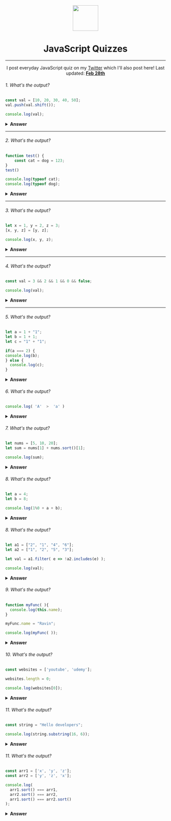 <div align="center">
  <img height="80" src="https://img.icons8.com/color/480/000000/javascript--v1.png">
  <h1>JavaScript Quizzes</h1>

---
<span>I post everyday JavaScript quiz on my [Twitter](https://twitter.com/ravinwashere) which I'll also post here! Last updated: <a href=#20200612><b>Feb 28th</b></a> 
</div>

###### 1. What's the output? 

```JavaScript
const val = [10, 20, 30, 40, 50];
val.push(val.shift());

console.log(val);
``` 
<details>
<summary><b>Answer</b></summary>
<p>
Let's break it 

`shift()` → removes the first element and returns the removed element.

`push()` → adds the elements at the end of the array and returns the new length of the array 

`val.shift()` → removes 10
`val.push(10)` → 10 back to array's end

Output: [20, 30, 40, 10]

Credit - [Shan Shah](https://twitter.com/codewithshan)

</p>

</details>

---
###### 2. What's the output? 

```JavaScript
function test() {
    const cat = dog = 123;
}
test()

console.log(typeof cat);
console.log(typeof dog);
``` 

<details>
<summary><b>Answer</b></summary>
<p>

The code start execution from invoked `test` function. so in `test` function, first `123` assigned to `dog` varibale and then the new value of `dog` is assigned to `cat` both value are `123`.

Now if we `console.log(typeof cat)` it should be `undefined` because cat is explicity declred with 'const' keyword which makes it local variable and if the execution of function end the local memory vanished.

`console.log(typeof dog);` → In this line of code should print a `number` because `dog` variable is not explicity declared in the test function. So this becomes a global variable. And global variable can access anywhere. So the output should be `undefined and number`

Answer Credit - [Haroon Hayat](https://twitter.com/hanohayat)

</p>

</details>

---

###### 3. What's the output? 

```JavaScript
let x = 1, y = 2, z = 3;
[x, y, z] = [y, z];

console.log(x, y, z);
``` 

<details>
<summary><b>Answer</b></summary>
<p>

`let x = 1, y = 2, z = 3;` → This line store x = 1, y = 2 and z = 3 in memory. 

`[x, y, z] = [y, z];` → In this like if JavaSScript look square brackets on the lift side of assignment operator "=". Then it will inderstand that it is not array but it it destracturing. 

1. So the value of y which is 2 is assign to x. 
2. Then the value of z which is 3 is assign to y.
3. And there is nothing which is assign to z. So the value of z is undefined. 

`console.log(x, y, z);` → So answer is 2, 3, undefined

Credit - [Haroon Hayat](https://twitter.com/hanohayat)

</p>

</details>

---
###### 4. What's the output? 

```JavaScript
const val = 3 && 2 && 1 && 0 && false;

console.log(val);
```
<details>
<summary><b>Answer</b></summary>
<p>

3 && 2 ==> goes to 2 because 3 is truthy
2 && 1 ==> goes to 1 because 2 is truthy 
1 && 0 ==> goes to 0 because 1 is truthy 
0 && false ==> stays at 0 because it's falsy (&& stops when left side is falsy) 

therefore val = 0 

Credit - [Savvas Stephanides](https://twitter.com/SavvasStephnds)

</p>
</details>

---

###### 5. What's the output? 

```JavaScript
let a = 1 + "1";
let b = 1 + 1;
let c = "1" + "1";

if(a === 2) {
console.log(b);
} else {
  console.log(c);
}
```
<details>

<summary><b>Answer</b></summary>
<p>

`let a - 1 + "1";` → The addition 1 wwith string "1" will convert to "11" string. 

`let b = 1 + 1;` → The addition of two number will be number 2.

`let c = "1" + "1";` → The addition of two string also be string "11".

`if ( a === 2){console.log(b); }else {console.log(c);}` → The condition is checked `(a === 2)` which is wrong because of `a = "11"` so the else block will be execute and print "11" on console screen. 

Credit - [Haroon Hayat](https://twitter.com/hanohayat)
</p>
</details>

###### 6. What's the output? 

```JavaScript
console.log( 'A'  >  'a' )
```

<details>

<summary><b>Answer</b></summary>
<p>

`False` Because the ascii code for ‘A’ is 65 while for ‘a’ it’s 97. 

So basically the code is doing 65>97 which results into a false.

</p>
</details>

###### 7. What's the output? 

```JavaScript
let nums = [5, 10, 20];
let sum = nums[1] + nums.sort()[1];

console.log(sum);
```
<details>

<summary><b>Answer</b></summary>
<p>

Answer is `30`
Dry run:
sum 
→ (1st index from [5,10,20]) + (1st index from [10,20,5])
→ 10 + 20
→ 30

Explanation:

`sort()` without a callback function considers numbers as strings and hence comparing first character based on their ASCII values, gives sorted result as 1,2,5

Credit - [Shubham Sagar Singh](https://twitter.com/shubhamsagarsin)

</p>
</details>

###### 8. What's the output? 

```JavaScript
let a = 4;
let b = 8;

console.log(1%0 + a + b);
```
<details>

<summary><b>Answer</b></summary>
<p>

Answer is `NaN` 

Because, `1%0` will be `NaN`. If one operand of the operation is 'NaN' then, the result will also be `NaN`.

</p>
</details>

###### 8. What's the output? 

```JavaScript
let a1 = ["2", "1", "4", "6"];
let a2 = ["1", "2", "5", "3"];

let val = a1.filter( e => !a2.includes(e) );

console.log(val);
```
<details>

<summary><b>Answer</b></summary>
<p>

Outpit is `["4", "6"]`
Because that line can be seen as the Maths Set operation a1 - a2. Remove all elements from a1 that are also there in a2

</p>
</details>

###### 9. What's the output? 

```JavaScript
function myFunc( ){
  console.log(this.name);
}

myFunc.name = "Ravin";

console.log(myFunc( ));
```
<details>

<summary><b>Answer</b></summary>
<p>

Output is `undefined`

4 ways to bind `this`:

1. The `new` keyword (doesn't apply)
2. Explicit binding (doesn't apply)
3. Default binding (applies here)✅
4. Implicit binding (calling from obj prop)

When default binding, `this` references the global scope. 

In this case, `name` is a property of `myFunc`, not the global object.

`global.name` === undefined
`this.name` === `global.name`

Also, `Function.name` is a read-only property, so even if this worked, the answer would not be 'Ravin'
</p>
</details>

###### 10. What's the output? 

```JavaScript
const websites = ['youtube', 'udemy'];

websites.length = 0;

console.log(websites[0]);
```
<details>

<summary><b>Answer</b></summary>
<p>

`Undefined`

Setting the length of an array is the same as making it empty so when you try to access the first element it'll be undefined cause it's []

</p>
</details>

###### 11. What's the output? 

```JavaScript
const string = "Hello developers";

console.log(string.substring(16, 6));
```
<details>

<summary><b>Answer</b></summary>
<p>

substring() method in JavaScript extract characters, between two indies.
(Note: last index is exclusive.)

If start index is greate than end, arguments are swapped.
E.g:: (16, 6) == (6, 16)
So, 
Starting from 6 index to 16 and it will print
`developers`

Credit - [Haroon Hayat](https://twitter.com/hanohayat)

</p>
</details>

###### 11. What's the output? 

```JavaScript
const arr1 = ['x', 'y', 'z'];
const arr2 = ['y', 'z', 'x'];

console.log(
  arr1.sort() === arr1, 
  arr2.sort() === arr2,
  arr1.sort() === arr2.sort()
);
```
<details>

<summary><b>Answer</b></summary>
<p>

`const arr1 = ['x', 'y', 'z'];` → arr1 is independent Object.
`const arr2 = ['y', 'z', 'x'];` → arr2 is also independent Object.

The comparison between two object will return `TRUE`, if both of object point to the same memory location otherwise they will return `FALSE`.

`console.log(`
  `arr.sort() === arr1` → `TRUE`, because both object are refernce to the memory location(both are arr1).

  `arr2.sort() == arr2` → `TRUE`, again because both object are reference to same memory.

  `arr1.sort() === arr2.sort()` → `FALSE`, because both object are differnt, and object comparison done through memory location. (arr1 !== arr2).

`)`

Credit - [Haroon Hayat](https://twitter.com/hanohayat)

</p>
</details>

